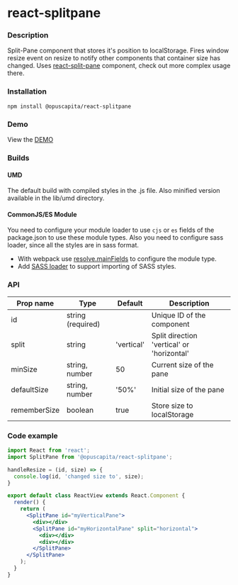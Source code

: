 # react-splitpane

### Description
Split-Pane component that stores it's position to localStorage. Fires window resize event on resize to notify other components that container size has changed.
Uses [react-split-pane](https://github.com/tomkp/react-split-pane) component, check out more complex usage there.

### Installation
```
npm install @opuscapita/react-splitpane
```

### Demo
View the [DEMO](https://opuscapita.github.io/react-splitpane)

### Builds
#### UMD
The default build with compiled styles in the .js file. Also minified version available in the lib/umd directory.
#### CommonJS/ES Module
You need to configure your module loader to use `cjs` or `es` fields of the package.json to use these module types.
Also you need to configure sass loader, since all the styles are in sass format.
* With webpack use [resolve.mainFields](https://webpack.js.org/configuration/resolve/#resolve-mainfields) to configure the module type.
* Add [SASS loader](https://github.com/webpack-contrib/sass-loader) to support importing of SASS styles.

### API
| Prop name      | Type                 | Default    | Description                                 |
| -------------- | -------------------- | -----------| ------------------------------------------- |
| id             | string (required)    |            | Unique ID of the component                  |
| split          | string               | 'vertical' | Split direction 'vertical' or 'horizontal'  |
| minSize        | string, number       | 50         | Current size of the pane                    |
| defaultSize    | string, number       | '50%'      | Initial size of the pane                    |
| rememberSize   | boolean              | true       | Store size to localStorage                  |

### Code example
```jsx
import React from 'react';
import SplitPane from '@opuscapita/react-splitpane';

handleResize = (id, size) => {
  console.log(id, 'changed size to', size);
}

export default class ReactView extends React.Component {
  render() {
    return (
      <SplitPane id="myVerticalPane">
        <div></div>
        <SplitPane id="myHorizontalPane" split="horizontal">
          <div></div>
          <div></div>
        </SplitPane>
      </SplitPane>
    );
  }
}
```
